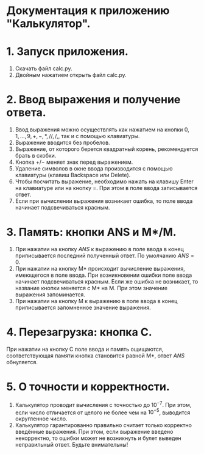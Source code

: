 # Документация к приложению "Калькулятор".

# 1. Запуск приложения.
1) Скачать файл calc.py.
2) Двойным нажатием открыть файл calc.py.

# 2. Ввод выражения и получение ответа.
1) Ввод выражения можно осуществлять как нажатием на кнопки $0, 1, ..., 9, +, -, *, //, /, %, √$, так и с помощью клавиатуры.
2) Выражение вводится без пробелов.
3) Выражение, от которого берется квадратный корень, рекомендуется брать в скобки.
4) Кнопка $+/-$ меняет знак перед выражением.
5) Удаление символов в окне ввода производится с помощью клавиатуры (клавиш Backspace или Delete).
6) Чтобы посчитать выражение, необходимо нажать на клавишу Enter на клавиатуре или на кнопку =. При этом в поле ввода записывается ответ.
7) Если при вычислении выражения возникает ошибка, то поле ввода начинает подсвечиваться красным.

# 3. Память: кнопки ANS и M*/M.
1) При нажатии на кнопку $ANS$ к выражению в поле ввода в конец приписывается последний полученный ответ. По умолчанию $ANS = 0$.
2) При нажатии на кнопку M* происходит вычисление выражения, имеющегося в поле ввода. При возникновении ошибки поле ввода начинает подсвечиваться красным. Если же ошибка не возникает, то название кнопки меняется с M* на M. При этом значение выражения запоминается.
3) При нажатии на кнопку M к выражению в поле ввода в конец приписывается запомненное значение выражения.

# 4. Перезагрузка: кнопка C.
При нажатии на кнопку C поле ввода и память ощищаются, соответствующая памяти кнопка становится равной M*, ответ $ANS$ обнуляется.

# 5. О точности и корректности.
1) Калькулятор проводит вычисления с точностью до $10^{-7}$. При этом, если число отличается от целого не более чем на $10^{-5}$, выводится округленное число.
2) Калькулятор гарантированно правильно считает только корректно введённые выражения. При этом, если выражение введено некорректно, то ошибки может не возникнуть и булет выведен неправильный ответ. Будьте внимательны!
